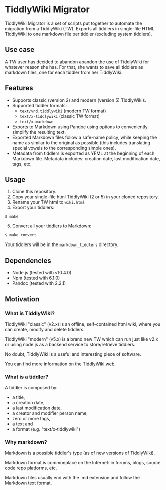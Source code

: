 # TiddlyWiki Migrator

TiddlyWiki Migrator is a set of scripts put together to automate the migration from a TiddlyWiki (TW). Exports all tiddlers in single-file HTML TiddlyWiki to one markdown file per tiddler (excluding system tiddlers).

## Use case

A TW user has decided to abandon abandon the use of TiddlyWiki for whatever reason she has. For that, she wants to save all tiddlers as markdown files, one for each tiddler from her TiddlyWiki.

## Features

* Supports classic (version 2) and modern (version 5) TiddlyWikis.
* Supported tiddler formats:
    * `text/vnd.tiddlywiki` (modern TW format)
    * `text/x-tiddlywiki` (classic TW format)
    * `text/x-markdown`
* Exports to Markdown using Pandoc using options to conveniently simplify the resulting text.
* Exported Markdown files follow a safe-name policy, while keeping the name as similar to the original as possible (this includes translating special vowels to the corresponding simple ones).
* Metadata from tiddlers is exported as YFML at the beginning of each Markdown file. Metadata includes: creation date, last modification date, tags, etc.

## Usage

1. Clone this repository.
2. Copy your single-file html TiddlyWiki (2 or 5) in your cloned repository.
3. Rename your TW html to `wiki.html`
4. Export your tiddlers:
```
$ make
```
5. Convert all your tiddlers to Markdown:
```
$ make convert
```

Your tiddlers will be in the `markdown_tiddlers` directory.

## Dependencies

* Node.js (tested with v10.4.0)
* Npm (tested with 6.1.0)
* Pandoc (tested with 2.2.1)

## Motivation

### What is TiddlyWiki?
TiddlyWiki "classic" (v2.x) is an offline, self-contained html wiki, where you can create, modify and delete tiddlers.

TiddlyWiki "modern" (v5.x) is a brand new TW which can run just like v2.x or using node.js as a backend service to store/retrieve tiddlers.

No doubt, TiddlyWiki is a useful and interesting piece of software.

You can find more information on the [TiddlyWiki web](https://tiddlywiki.com).

### What is a tiddler?
A tiddler is composed by:

* a title,
* a creation date,
* a last modification date,
* a creator and modifier person name,
* zero or more tags,
* a text and
* a format (e.g. "text/x-tiddlywiki")

### Why markdown?
Markdown is a possible tiddler's type (as of new versions of TiddlyWiki).

Markdown format is commonplace on the Internet: in forums, blogs, source code repo platforms, etc.

Markdown files usually end with the .md extension and follow the Markdown text format.


